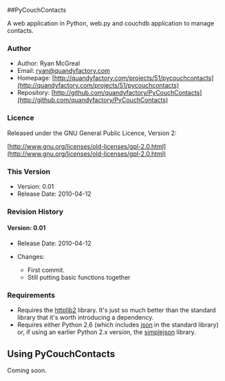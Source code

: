 ##PyCouchContacts

A web application in Python, web.py and couchdb application to manage contacts.

### Author

* Author: Ryan McGreal
* Email: [ryan@quandyfactory.com](mailto:ryan@quandyfactory.com)
* Homepage: [http://quandyfactory.com/projects/51/pycouchcontacts](http://quandyfactory.com/projects/51/pycouchcontacts)
* Repository: [http://github.com/quandyfactory/PyCouchContacts](http://github.com/quandyfactory/PyCouchContacts)

### Licence

Released under the GNU General Public Licence, Version 2:

[http://www.gnu.org/licenses/old-licenses/gpl-2.0.html](http://www.gnu.org/licenses/old-licenses/gpl-2.0.html)

### This Version

* Version: 0.01
* Release Date: 2010-04-12

### Revision History

#### Version: 0.01

* Release Date: 2010-04-12

* Changes:
    * First commit.
    * Still putting basic functions together
    
### Requirements

* Requires the [httplib2](http://code.google.com/p/httplib2/) library. It's just so much better than the standard library that it's worth introducing a dependency.
* Requires either Python 2.6 (which includes [json](http://docs.python.org/library/json.html) in the standard library) or, if using an earlier Python 2.x version, the [simplejson](http://pypi.python.org/pypi/simplejson/) library.

## Using PyCouchContacts
    
Coming soon.


